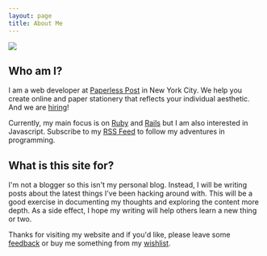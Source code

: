 ```yaml
---
layout: page
title: About Me
---
```


<div class="profile-picture">
  <img src="https://1.gravatar.com/avatar/2341c25ab7f4284c4c3d991b5318f8ad?d=https%3A%2F%2Fidenticons.github.com%2Fa8adfc15ac1e7baf833fab9d42a2bcd5.png&r=x&s=150" />
</div>

## Who am I?
I am a web developer at [Paperless Post] in New York City. We help you create online and paper stationery that reflects your individual aesthetic. And we are [hiring]!

Currently, my main focus is on [Ruby] and [Rails] but I am also interested in Javascript. Subscribe to my [RSS Feed] to follow my adventures in programming.

## What is this site for?
I'm not a blogger so this isn't my personal blog. Instead, I will be writing posts about the latest things I've been hacking around with. This will be a good exercise in documenting my thoughts and exploring the content more depth. As a side effect, I hope my writing will help others learn a new thing or two.

Thanks for visiting my website and if you'd like, please leave some [feedback] or buy me something from my [wishlist].

[Paperless Post]: http://paperlesspost.com
[hiring]: http://www.paperlesspost.com/about/jobs
[Ruby]: https://ruby-lang.org/
[RSS Feed]: atom.xml
[Rails]: http://rubyonrails.org/
[feedback]: https://github.com/ivantsepp/ivantsepp.github.io/issues/new
[wishlist]: http://amzn.com/w/2FR82WMFJK9YE

